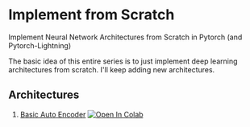# Implement from Scratch
Implement Neural Network Architectures from Scratch in Pytorch (and Pytorch-Lightning)

The basic idea of this entire series is to just implement deep learning architectures from scratch. I'll keep adding new architectures.

## Architectures
1. [Basic Auto Encoder](./Auto%20Encoder.ipynb) [![Open In Colab](https://colab.research.google.com/assets/colab-badge.svg)](https://colab.research.google.com/github/asvskartheek/implement-from-scratch/blob/master/Auto%20Encoder.ipynb/)
